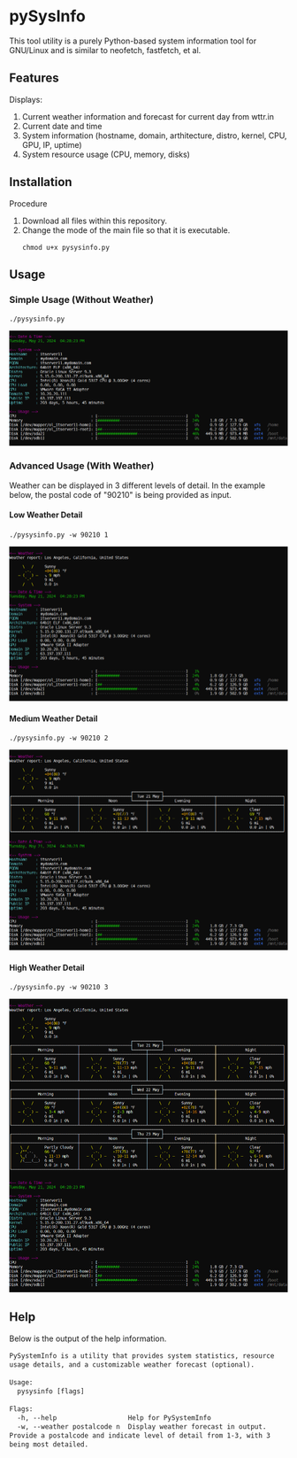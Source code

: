 # pySysInfo
This tool utility is a purely Python-based system information tool for GNU/Linux and is similar to neofetch, fastfetch, et al.

## Features
Displays: 

1. Current weather information and forecast for current day from wttr.in
2. Current date and time
3. System information (hostname, domain, arthitecture, distro, kernel, CPU, GPU, IP, uptime)
4. System resource usage (CPU, memory, disks)

## Installation
Procedure
1. Download all files within this repository.
2. Change the mode of the main file so that it is executable.
   ```shell
   chmod u+x pysysinfo.py
   ```

## Usage

### Simple Usage (Without Weather)

```shell
./pysysinfo.py
```

![images](images/screenshot0.png)

### Advanced Usage (With Weather)
Weather can be displayed in 3 different levels of detail.  In the example below, the postal code of "90210" is being provided as input.

#### Low Weather Detail

```shell
./pysysinfo.py -w 90210 1
```

![images](images/screenshot1.png)

#### Medium Weather Detail

```shell
./pysysinfo.py -w 90210 2
```

![images](images/screenshot2.png)

#### High Weather Detail

```shell
./pysysinfo.py -w 90210 3
```

![images](images/screenshot3.png)

## Help
Below is the output of the help information.

```
PySystemInfo is a utility that provides system statistics, resource usage details, and a customizable weather forecast (optional).

Usage:
  pysysinfo [flags]

Flags:
  -h, --help                  Help for PySystemInfo
  -w, --weather postalcode n  Display weather forecast in output.  Provide a postalcode and indicate level of detail from 1-3, with 3 being most detailed.
```
